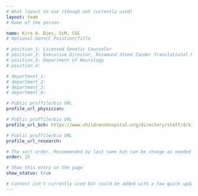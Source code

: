 ```yaml
---
# What layout to use (though not currently used)
layout: team
# Name of the person

name: Kira A. Dies, ScM, CGC
# Optional GennCC Position/Title

# position_1: Licensed Genetic Counselor
# position_2: Executive Director, Rosamund Stone Zander Translational Neuroscience Center
# position_3: Department of Neurology
# position_4:

# department_1:
# department_2:
# department_3:
# department_4:

# Public proffile/bio URL
profile_url_physician:

# Public proffile/bio URL
profile_url_bch: https://www.childrenshospital.org/directory/staff/d/kira-dies

# Public proffile/bio URL
profile_url_research:

# The sort order. Recommended by last name but can be change as needed
order: 15

# Show this entry on the page
show_status: true

# Content isn't currently used but could be added with a few quick updates if needed to allow for bios
---
```


